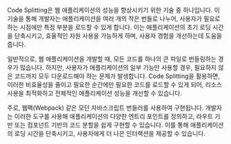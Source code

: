 Code Splitting은 웹 애플리케이션의 성능을 향상시키기 위한 기술 중 하나입니다. 이 기술을 통해 개발자는 애플리케이션을 여러 개의 작은 번들로 나누어, 사용자가 필요로 하는 시점에만 특정 부분을 로드할 수 있게 합니다. 이는 애플리케이션의 초기 로딩 시간을 단축시키고, 효율적인 자원 사용을 가능하게 하며, 사용자 경험을 개선하는데 도움을 줍니다.

일반적으로, 웹 애플리케이션을 개발할 때, 모든 코드를 하나의 큰 파일로 번들링하는 경우가 많습니다. 하지만, 사용자가 애플리케이션의 일부 기능만 사용할 경우, 필요하지 않은 코드까지 모두 다운로드해야 하는 문제가 발생합니다. Code Splitting을 활용하면, 이러한 비효율성을 줄이고 필요한 순간에만 필요한 코드를 로드할 수 있게 되어, 리소스 사용을 최적화하고 전체적인 애플리케이션 성능을 개선할 수 있습니다.

주로, 웹팩(Webpack) 같은 모던 자바스크립트 번들러를 사용하여 구현됩니다. 개발자는 이러한 도구를 사용해 애플리케이션의 다양한 엔트리 포인트를 정의하고, 라우트 기반 또는 컴포넌트 기반의 코드 분할을 쉽게 구현할 수 있습니다. 이를 통해 애플리케이션의 로딩 시간을 단축시키고, 사용자에게 더 나은 인터랙션을 제공할 수 있습니다.